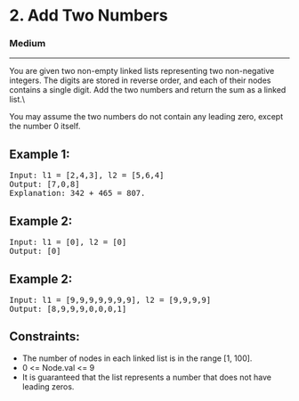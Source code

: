 # 2. Add Two Numbers

### Medium

---

You are given two non-empty linked lists representing two non-negative integers. The digits are stored in reverse order, and each of their nodes contains a single digit. Add the two numbers and return the sum as a linked list.\

You may assume the two numbers do not contain any leading zero, except the number 0 itself.

## Example 1:

<pre>
Input: l1 = [2,4,3], l2 = [5,6,4]
Output: [7,0,8]
Explanation: 342 + 465 = 807.
</pre>

## Example 2:

<pre>
Input: l1 = [0], l2 = [0]
Output: [0]
</pre>

## Example 2:

<pre>
Input: l1 = [9,9,9,9,9,9,9], l2 = [9,9,9,9]
Output: [8,9,9,9,0,0,0,1]
</pre>

## Constraints:

- The number of nodes in each linked list is in the range [1, 100].
- 0 <= Node.val <= 9
- It is guaranteed that the list represents a number that does not have leading zeros.

